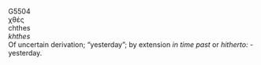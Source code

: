 <body>
  <p>G5504<br>  χθές  <br> chthes  <br><i>khthes </i><br>Of uncertain derivation; “yesterday”; by extension <i>in</i> <i>time</i> <i>past</i> or <i>hitherto:</i> - yesterday.<br></p>
 </body>